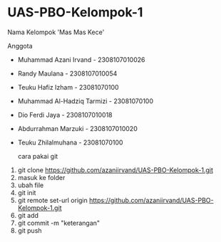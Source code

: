 # UAS-PBO-Kelompok-1
Nama Kelompok 'Mas Mas Kece'

Anggota
- Muhammad Azani Irvand - 2308107010026
- Randy Maulana - 2308107010054
- Teuku Hafiz Izham - 23081070100
- Muhammad Al-Hadziq Tarmizi - 23081070100
- Dio Ferdi Jaya - 2308107010018
- Abdurrahman Marzuki - 2308107010020
- Teuku Zhilalmuhana - 23081070100


   cara pakai git

1. git clone https://github.com/azaniirvand/UAS-PBO-Kelompok-1.git
2. masuk ke folder
3. ubah file
3. git init
4. git remote set-url origin https://github.com/azaniirvand/UAS-PBO-Kelompok-1.git
5. git add <namafile>
6. git commit -m "keterangan"
7. git push

